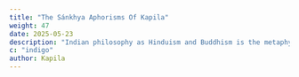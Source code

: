 ```yaml
---
title: "The Sánkhya Aphorisms Of Kapila"
weight: 47
date: 2025-05-23
description: "Indian philosophy as Hinduism and Buddhism is the metaphysical foundation of Superphysics"
c: "indigo"
author: Kapila
---
```

